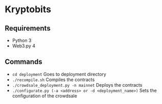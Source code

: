 # Kryptobits

## Requirements

- Python 3
- Web3.py 4


## Commands

- `cd deployment` Goes to deployment directory
- `./recompile.sh` Compiles the contracts 
- `./crowdsale_deployment.py -n mainnet` Deploys the contracts
- `./configurate.py (-a <address> or -d <deployment_name>)` Sets the configuration of the crowdsale